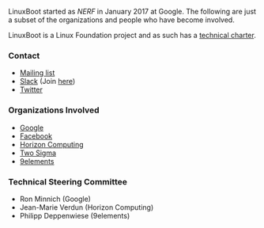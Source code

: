 LinuxBoot started as *NERF* in January 2017 at Google. The following are just a
subset of the organizations and people who have become involved.

LinuxBoot is a Linux Foundation project and as such has a [technical
charter](../../docs/Technical_Charter_01_25_18.pdf).

### Contact

* [Mailing list](https://groups.google.com/forum/#!forum/linuxboot)
* [Slack](https://u-root.slack.com/messages/linuxboot) (Join
  [here](http://slack.u-root.com))
* [Twitter](https://twitter.com/LinuxBootOrg)

### Organizations Involved

* [Google](http://www.google.com)
* [Facebook](http://www.facebook.com)
* [Horizon Computing](http://www.horizon-computing.com)
* [Two Sigma](http://www.twosigma.com)
* [9elements](http://www.9elements.com)

### Technical Steering Committee

* Ron Minnich (Google)
* Jean-Marie Verdun (Horizon Computing)
* Philipp Deppenwiese (9elements)
